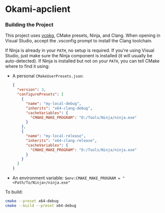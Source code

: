 # Okami-apclient


### Building the Project

This project uses [vcpkg](https://github.com/microsoft/vcpkg), CMake presets, Ninja, and Clang. When opening in Visual Studio, accept the .vsconfig prompt to install the Clang toolchain.

If Ninja is already in your `PATH`, no setup is required. If you're using Visual Studio, just make sure the Ninja component is installed (it will usually be auto-detected). If Ninja is installed but not on your `PATH`, you can tell CMake where to find it using:

- A personal `CMakeUserPresets.json`:
  ```json
  {
    "version": 3,
    "configurePresets": [
      {
        "name": "my-local-debug",
        "inherits": "x64-clang-debug",
        "cacheVariables": {
          "CMAKE_MAKE_PROGRAM": "D:/Tools/Ninja/ninja.exe"
        }
      },
      {
        "name": "my-local-release",
        "inherits": "x64-clang-release",
        "cacheVariables": {
          "CMAKE_MAKE_PROGRAM": "D:/Tools/Ninja/ninja.exe"
        }
      }
    ]
  }
- An environment variable:
    ```$env:CMAKE_MAKE_PROGRAM = "<Path/To/Ninja>/ninja.exe"```

To build:

```bash
cmake --preset x64-debug
cmake --build --preset x64-debug
```